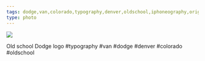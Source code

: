```yaml
---
tags: dodge,van,colorado,typography,denver,oldschool,iphoneography,original content
type: photo
---
```

<img src="http://25.media.tumblr.com/ebe0552301c133850f9a2850faea02f8/tumblr_mtlj8ylxlv1rdkc0do1_1280.jpg" />

Old school Dodge logo #typography #van #dodge #denver #colorado #oldschool
